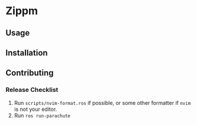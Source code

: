 # Zippm

## Usage

## Installation

## Contributing

### Release Checklist

1. Run `scripts/nvim-format.ros` if possible, or some other formatter if `nvim`
   is not your editor.
2. Run `ros run-parachute`
